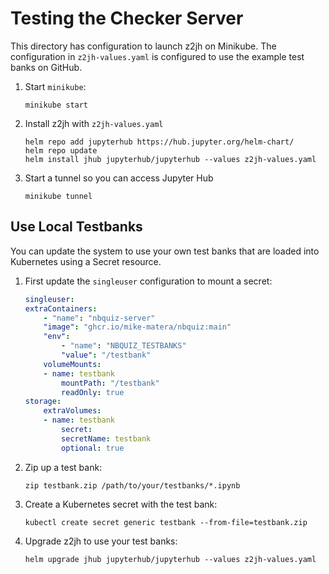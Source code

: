 # Testing the Checker Server 

This directory has configuration to launch z2jh on Minikube. The configuration in `z2jh-values.yaml` is
configured to use the example test banks on GitHub. 

1. Start `minikube`:
    ```
    minikube start
    ```

1. Install z2jh with `z2jh-values.yaml`
    ```
    helm repo add jupyterhub https://hub.jupyter.org/helm-chart/
    helm repo update
    helm install jhub jupyterhub/jupyterhub --values z2jh-values.yaml
    ```

1. Start a tunnel so you can access Jupyter Hub
    ```
    minikube tunnel  
    ```

## Use Local Testbanks 

You can update the system to use your own test banks that are loaded into 
Kubernetes using a Secret resource.

1. First update the `singleuser` configuration to mount a secret:
    ```yaml
    singleuser:
    extraContainers:
        - "name": "nbquiz-server"
        "image": "ghcr.io/mike-matera/nbquiz:main"
        "env":
            - "name": "NBQUIZ_TESTBANKS"
            "value": "/testbank"
        volumeMounts:
        - name: testbank
            mountPath: "/testbank"
            readOnly: true
    storage:
        extraVolumes:
        - name: testbank
            secret:
            secretName: testbank
            optional: true
    ```

1. Zip up a test bank:
    ```
    zip testbank.zip /path/to/your/testbanks/*.ipynb
    ```

1. Create a Kubernetes secret with the test bank:
    ```
    kubectl create secret generic testbank --from-file=testbank.zip
    ```

1. Upgrade z2jh to use your test banks: 
    ```
    helm upgrade jhub jupyterhub/jupyterhub --values z2jh-values.yaml
    ```
